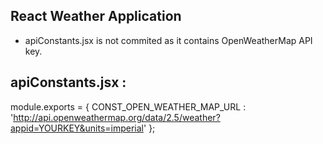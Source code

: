 React Weather Application
-------------------------



- apiConstants.jsx is not commited as it contains OpenWeatherMap API key.


apiConstants.jsx :
------------------

module.exports = {
  CONST_OPEN_WEATHER_MAP_URL : 'http://api.openweathermap.org/data/2.5/weather?appid=YOURKEY&units=imperial'
};
